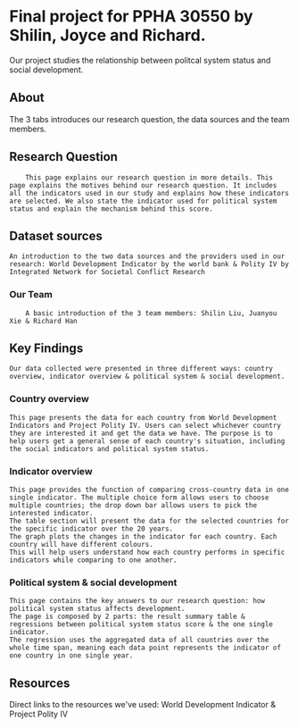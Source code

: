 # Final project for PPHA 30550 by Shilin, Joyce and Richard.

Our project studies the relationship between politcal system status and social development.

##  About
  The 3 tabs introduces our research question, the data sources and the team members.
  
  Research Question
  ---------------
    	This page explains our research question in more details. This page explains the motives behind our research question. It includes all the indicators used in our study and explains how these indicators are selected. We also state the indicator used for political system status and explain the mechanism behind this score.

  Dataset sources 
  ---------------
	An introduction to the two data sources and the providers used in our research: World Development Indicator by the world bank & Polity IV by Integrated Network for Societal Conflict Research

  ### Our Team ###
    	A basic introduction of the 3 team members: Shilin Liu, Juanyou Xie & Richard Han

##   Key Findings
	Our data collected were presented in three different ways: country overview, indicator overview & political system & social development. 
  ###   Country overview ###
  	This page presents the data for each country from World Development Indicators and Project Polity IV. Users can select whichever country they are interested it and get the data we have. The purpose is to help users get a general sense of each country's situation, including the social indicators and political system status.
  	
  ###   Indicator overview ###
  	This page provides the function of comparing cross-country data in one single indicator. The multiple choice form allows users to choose multiple countries; the drop down bar allows users to pick the interested indicator. 
	The table section will present the data for the selected countries for the specific indicator over the 20 years. 
	The graph plots the changes in the indicator for each country. Each country will have different colours. 
	This will help users understand how each country performs in specific indicators while comparing to one another.
  	
  ###   Political system & social development ###
  	This page contains the key answers to our research question: how political system status affects development. 
	The page is composed by 2 parts: the result summary table & regressions between political system status score & the one single indicator.
	The regression uses the aggregated data of all countries over the whole time span, meaning each data point represents the indicator of one country in one single year. 
  	
##  Resources
  Direct links to the resources we've used: World Development Indicator & Project Polity IV
